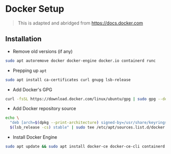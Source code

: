 # Docker Setup

> This is adapted and abridged from <https://docs.docker.com>

## Installation

-   Remove old versions (if any)

```sh
sudo apt autoremove docker docker-engine docker.io containerd runc
```

-   Prepping up `apt`

```sh
sudo apt install ca-certificates curl gnupg lsb-release
```

-   Add Docker's GPG

```sh
curl -fsSL https://download.docker.com/linux/ubuntu/gpg | sudo gpg --dearmor -o /usr/share/keyrings/docker-archive-keyring.gpg

```

-   Add Docker repository source

```sh
echo \
  "deb [arch=$(dpkg --print-architecture) signed-by=/usr/share/keyrings/docker-archive-keyring.gpg] https://download.docker.com/linux/ubuntu \
  $(lsb_release -cs) stable" | sudo tee /etc/apt/sources.list.d/docker.list > /dev/null
```

-   Install Docker Engine

```sh
sudo apt update && sudo apt install docker-ce docker-ce-cli containerd.io
```
